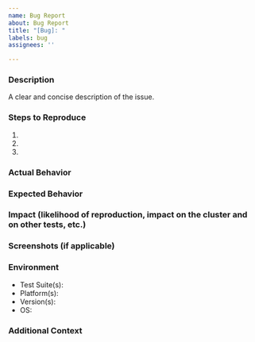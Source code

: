 ```yaml
---
name: Bug Report
about: Bug Report
title: "[Bug]: "
labels: bug
assignees: ''

---
```


### Description
A clear and concise description of the issue.

### Steps to Reproduce
1.
2.
3.

### Actual Behavior

### Expected Behavior

### Impact (likelihood of reproduction, impact on the cluster and on other tests, etc.)

### Screenshots (if applicable)

### Environment
- Test Suite(s):
- Platform(s):
- Version(s):
- OS:

### Additional Context
